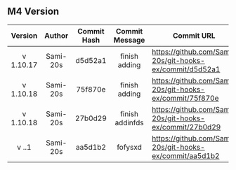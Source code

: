 ## M4 Version

|  Version  |  Author  | Commit Hash | Commit Message | Commit URL                                              | Date                |
| :-------: | :------: | :---------: | :------------: | ------------------------------------------------------- | ------------------- |
| v 1.10.17 | Sami-20s |   d5d52a1   | finish adding  | https://github.com/Sami-20s/git-hooks-ex/commit/d5d52a1 | 2023-12-05 17:30:45 |
| v 1.10.18 | Sami-20s | 75f870e | finish adding | https://github.com/Sami-20s/git-hooks-ex/commit/75f870e | 2023-12-05 17:31:54 |
| v 1.10.18 | Sami-20s | 27b0d29 | finish addinfds | https://github.com/Sami-20s/git-hooks-ex/commit/27b0d29 | 2023-12-05 17:32:34 |
| v ..1 | Sami-20s | aa5d1b2 | fofysxd | https://github.com/Sami-20s/git-hooks-ex/commit/aa5d1b2 | 2023-12-05 17:34:55 |

